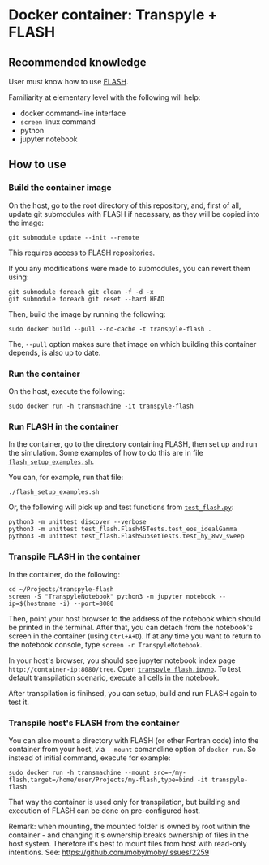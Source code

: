 # Docker container: Transpyle + FLASH


## Recommended knowledge

User must know how to use [FLASH](http://flash.uchicago.edu/site/flashcode/).

Familiarity at elementary level with the following will help:

* docker command-line interface
* `screen` linux command
* python
* jupyter notebook


## How to use


### Build the container image

On the host, go to the root directory of this repository, and, first of all, update git submodules
with FLASH if necessary, as they will be copied into the image:

    git submodule update --init --remote

This requires access to FLASH repositories.

If you any modifications were made to submodules, you can revert them using:

    git submodule foreach git clean -f -d -x
    git submodule foreach git reset --hard HEAD

Then, build the image by running the following:

    sudo docker build --pull --no-cache -t transpyle-flash .

The, `--pull` option makes sure that image on which building this container depends, is also up to date.


### Run the container

On the host, execute the following:

    sudo docker run -h transmachine -it transpyle-flash


### Run FLASH in the container

In the container, go to the directory containing FLASH, then set up and run the simulation.
Some examples of how to do this are in file [`flash_setup_examples.sh`](flash_setup_examples.sh).

You can, for example, run that file:

    ./flash_setup_examples.sh

Or, the following will pick up and test functions from [`test_flash.py`](test_flash.py):

    python3 -m unittest discover --verbose
    python3 -m unittest test_flash.Flash45Tests.test_eos_idealGamma
    python3 -m unittest test_flash.FlashSubsetTests.test_hy_8wv_sweep


### Transpile FLASH in the container

In the container, do the following:

    cd ~/Projects/transpyle-flash
    screen -S "TranspyleNotebook" python3 -m jupyter notebook --ip=$(hostname -i) --port=8080

Then, point your host browser to the address of the notebook which should be printed in the terminal.
After that, you can detach from the notebook's screen in the container (using `Ctrl+A+D`).
If at any time you want to return to the notebook console, type `screen -r TranspyleNotebook`.

In your host's browser, you should see jupyter notebook index page `http://container-ip:8080/tree`.
Open [`transpyle_flash.ipynb`](transpyle_flash.ipynb). To test default transpilation scenario,
execute all cells in the notebook.

After transpilation is finihsed, you can setup, build and run FLASH again to test it.


### Transpile host's FLASH from the container

You can also mount a directory with FLASH (or other Fortran code) into the container from your host,
via `--mount` comandline option of `docker run`. So instead of initial command, execute for example:

    sudo docker run -h transmachine --mount src=~/my-flash,target=/home/user/Projects/my-flash,type=bind -it transpyle-flash

That way the container is used only for transpilation, but building and execution of FLASH
can be done on pre-configured host.

Remark: when mounting, the mounted folder is owned by root within the container - and changing it's
ownership breaks ownership of files in the host system. Therefore it's best to mount files from
host with read-only intentions. See: https://github.com/moby/moby/issues/2259
